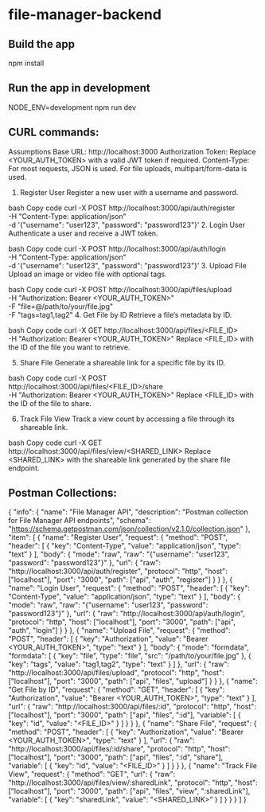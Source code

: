 # file-manager-backend

## Build the app
npm install

## Run the app in development

NODE_ENV=development npm run dev

## CURL commands:

Assumptions
Base URL: http://localhost:3000
Authorization Token: Replace <YOUR_AUTH_TOKEN> with a valid JWT token if required.
Content-Type: For most requests, JSON is used. For file uploads, multipart/form-data is used.
1. Register User
Register a new user with a username and password.

bash
Copy code
curl -X POST http://localhost:3000/api/auth/register \
     -H "Content-Type: application/json" \
     -d '{"username": "user123", "password": "password123"}'
2. Login User
Authenticate a user and receive a JWT token.

bash
Copy code
curl -X POST http://localhost:3000/api/auth/login \
     -H "Content-Type: application/json" \
     -d '{"username": "user123", "password": "password123"}'
3. Upload File
Upload an image or video file with optional tags.

bash
Copy code
curl -X POST http://localhost:3000/api/files/upload \
     -H "Authorization: Bearer <YOUR_AUTH_TOKEN>" \
     -F "file=@/path/to/your/file.jpg" \
     -F "tags=tag1,tag2"
4. Get File by ID
Retrieve a file’s metadata by ID.

bash
Copy code
curl -X GET http://localhost:3000/api/files/<FILE_ID> \
     -H "Authorization: Bearer <YOUR_AUTH_TOKEN>"
Replace <FILE_ID> with the ID of the file you want to retrieve.

5. Share File
Generate a shareable link for a specific file by its ID.

bash
Copy code
curl -X POST http://localhost:3000/api/files/<FILE_ID>/share \
     -H "Authorization: Bearer <YOUR_AUTH_TOKEN>"
Replace <FILE_ID> with the ID of the file to share.

6. Track File View
Track a view count by accessing a file through its shareable link.

bash
Copy code
curl -X GET http://localhost:3000/api/files/view/<SHARED_LINK>
Replace <SHARED_LINK> with the shareable link generated by the share file endpoint.

## Postman Collections:
{
  "info": {
    "name": "File Manager API",
    "description": "Postman collection for File Manager API endpoints",
    "schema": "https://schema.getpostman.com/json/collection/v2.1.0/collection.json"
  },
  "item": [
    {
      "name": "Register User",
      "request": {
        "method": "POST",
        "header": [
          {
            "key": "Content-Type",
            "value": "application/json",
            "type": "text"
          }
        ],
        "body": {
          "mode": "raw",
          "raw": "{\"username\": \"user123\", \"password\": \"password123\"}"
        },
        "url": {
          "raw": "http://localhost:3000/api/auth/register",
          "protocol": "http",
          "host": ["localhost"],
          "port": "3000",
          "path": ["api", "auth", "register"]
        }
      }
    },
    {
      "name": "Login User",
      "request": {
        "method": "POST",
        "header": [
          {
            "key": "Content-Type",
            "value": "application/json",
            "type": "text"
          }
        ],
        "body": {
          "mode": "raw",
          "raw": "{\"username\": \"user123\", \"password\": \"password123\"}"
        },
        "url": {
          "raw": "http://localhost:3000/api/auth/login",
          "protocol": "http",
          "host": ["localhost"],
          "port": "3000",
          "path": ["api", "auth", "login"]
        }
      }
    },
    {
      "name": "Upload File",
      "request": {
        "method": "POST",
        "header": [
          {
            "key": "Authorization",
            "value": "Bearer <YOUR_AUTH_TOKEN>",
            "type": "text"
          }
        ],
        "body": {
          "mode": "formdata",
          "formdata": [
            {
              "key": "file",
              "type": "file",
              "src": "/path/to/your/file.jpg"
            },
            {
              "key": "tags",
              "value": "tag1,tag2",
              "type": "text"
            }
          ]
        },
        "url": {
          "raw": "http://localhost:3000/api/files/upload",
          "protocol": "http",
          "host": ["localhost"],
          "port": "3000",
          "path": ["api", "files", "upload"]
        }
      }
    },
    {
      "name": "Get File by ID",
      "request": {
        "method": "GET",
        "header": [
          {
            "key": "Authorization",
            "value": "Bearer <YOUR_AUTH_TOKEN>",
            "type": "text"
          }
        ],
        "url": {
          "raw": "http://localhost:3000/api/files/:id",
          "protocol": "http",
          "host": ["localhost"],
          "port": "3000",
          "path": ["api", "files", ":id"],
          "variable": [
            {
              "key": "id",
              "value": "<FILE_ID>"
            }
          ]
        }
      }
    },
    {
      "name": "Share File",
      "request": {
        "method": "POST",
        "header": [
          {
            "key": "Authorization",
            "value": "Bearer <YOUR_AUTH_TOKEN>",
            "type": "text"
          }
        ],
        "url": {
          "raw": "http://localhost:3000/api/files/:id/share",
          "protocol": "http",
          "host": ["localhost"],
          "port": "3000",
          "path": ["api", "files", ":id", "share"],
          "variable": [
            {
              "key": "id",
              "value": "<FILE_ID>"
            }
          ]
        }
      }
    },
    {
      "name": "Track File View",
      "request": {
        "method": "GET",
        "url": {
          "raw": "http://localhost:3000/api/files/view/:sharedLink",
          "protocol": "http",
          "host": ["localhost"],
          "port": "3000",
          "path": ["api", "files", "view", ":sharedLink"],
          "variable": [
            {
              "key": "sharedLink",
              "value": "<SHARED_LINK>"
            }
          ]
        }
      }
    }
  ]
}

